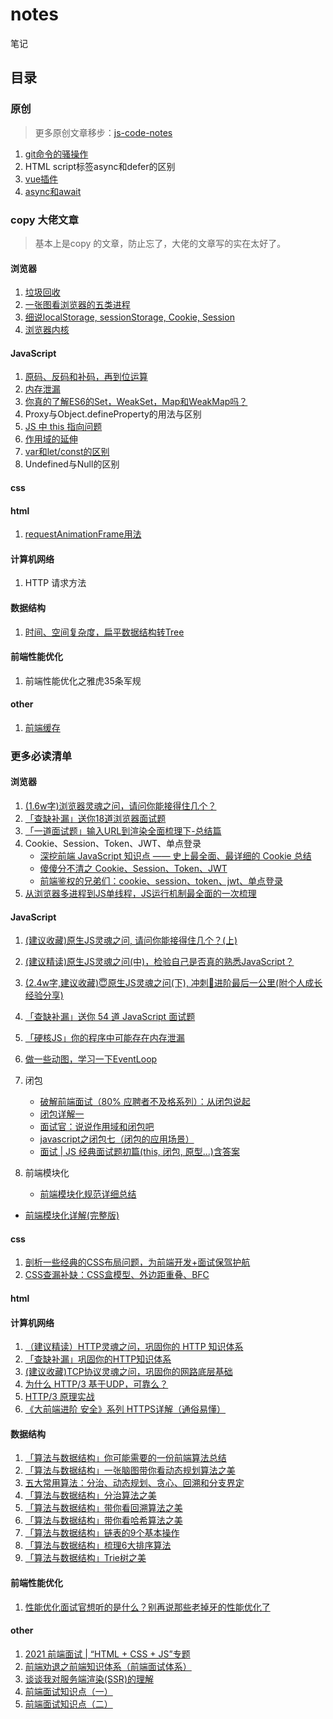 # notes
笔记



## 目录



### 原创

> 更多原创文章移步：[js-code-notes](https://github.com/xxcr/js-code-notes)

1. [git命令的骚操作](https://github.com/xxcr/notes/blob/main/git%E5%91%BD%E4%BB%A4%E7%9A%84%E9%AA%9A%E6%93%8D%E4%BD%9C/git%E5%91%BD%E4%BB%A4%E7%9A%84%E9%AA%9A%E6%93%8D%E4%BD%9C.md)
2. HTML script标签async和defer的区别
3. [vue插件](https://github.com/xxcr/notes/tree/main/vue%E6%8F%92%E4%BB%B6)
4. [async和await](https://github.com/xxcr/notes/tree/main/async%E5%92%8Cawait)



### copy 大佬文章

> 基本上是copy 的文章，防止忘了，大佬的文章写的实在太好了。



#### 浏览器

1. [垃圾回收](https://github.com/xxcr/notes/tree/main/%E5%9E%83%E5%9C%BE%E5%9B%9E%E6%94%B6)
2. [一张图看浏览器的五类进程](https://github.com/xxcr/notes/tree/main/%E4%B8%80%E5%BC%A0%E5%9B%BE%E7%9C%8B%E6%B5%8F%E8%A7%88%E5%99%A8%E7%9A%84%E4%BA%94%E7%B1%BB%E8%BF%9B%E7%A8%8B)
3. [细说localStorage, sessionStorage, Cookie, Session](https://github.com/xxcr/notes/tree/main/%E7%BB%86%E8%AF%B4localStorage%2C%20sessionStorage%2C%20Cookie%2C%20Session)
4. [浏览器内核](https://github.com/xxcr/notes/tree/main/%E6%B5%8F%E8%A7%88%E5%99%A8%E5%86%85%E6%A0%B8)



#### JavaScript

1. [原码、反码和补码，再到位运算](https://github.com/xxcr/notes/tree/main/%E5%8E%9F%E7%A0%81%E3%80%81%E5%8F%8D%E7%A0%81%E5%92%8C%E8%A1%A5%E7%A0%81%EF%BC%8C%E5%86%8D%E5%88%B0%E4%BD%8D%E8%BF%90%E7%AE%97)
2. [内存泄漏](https://github.com/xxcr/notes/tree/main/%E5%86%85%E5%AD%98%E6%B3%84%E6%BC%8F)
3. [你真的了解ES6的Set，WeakSet，Map和WeakMap吗？](https://github.com/xxcr/notes/tree/main/%E4%BD%A0%E7%9C%9F%E7%9A%84%E4%BA%86%E8%A7%A3ES6%E7%9A%84Set%EF%BC%8CWeakSet%EF%BC%8CMap%E5%92%8CWeakMap%E5%90%97%EF%BC%9F)
4. Proxy与Object.defineProperty的用法与区别
5. [JS 中 this 指向问题](https://github.com/xxcr/notes/tree/main/JS%20%E4%B8%AD%20this%20%E6%8C%87%E5%90%91%E9%97%AE%E9%A2%98)
6. [作用域的延伸](https://github.com/xxcr/notes/tree/main/%E4%BD%9C%E7%94%A8%E5%9F%9F%E7%9A%84%E5%BB%B6%E4%BC%B8)
7. [var和let/const的区别](https://github.com/xxcr/notes/tree/main/var%E5%92%8Clet%E5%92%8Cconst%E7%9A%84%E5%8C%BA%E5%88%AB)
8. Undefined与Null的区别



#### css



#### html

1. [requestAnimationFrame用法](https://github.com/xxcr/notes/tree/main/requestAnimationFrame%E7%94%A8%E6%B3%95)



#### 计算机网络

1. HTTP 请求方法



#### 数据结构

1. [时间、空间复杂度，扁平数据结构转Tree](https://github.com/xxcr/notes/tree/main/%E6%97%B6%E9%97%B4%E3%80%81%E7%A9%BA%E9%97%B4%E5%A4%8D%E6%9D%82%E5%BA%A6%EF%BC%8C%E6%89%81%E5%B9%B3%E6%95%B0%E6%8D%AE%E7%BB%93%E6%9E%84%E8%BD%ACTree)



#### 前端性能优化

1. 前端性能优化之雅虎35条军规



#### other

1. [前端缓存](https://github.com/xxcr/notes/tree/main/%E5%89%8D%E7%AB%AF%E7%BC%93%E5%AD%98)



### 更多必读清单



#### 浏览器

1.  [(1.6w字)浏览器灵魂之问，请问你能接得住几个？](https://juejin.cn/post/6844904021308735502)
2.  [「查缺补漏」送你18道浏览器面试题](https://juejin.cn/post/6854573215830933512)
3.  [「一道面试题」输入URL到渲染全面梳理下-总结篇](https://juejin.cn/post/6844904155077672968)
4.  Cookie、Session、Token、JWT、单点登录
    - [深挖前端 JavaScript 知识点 —— 史上最全面、最详细的 Cookie 总结](https://juejin.cn/post/6877133657228869639)
    - [傻傻分不清之 Cookie、Session、Token、JWT](https://juejin.cn/post/6844904034181070861)
    - [前端鉴权的兄弟们：cookie、session、token、jwt、单点登录](https://juejin.cn/post/6898630134530752520)
5.  [从浏览器多进程到JS单线程，JS运行机制最全面的一次梳理](https://juejin.cn/post/6844903553795014663)



#### JavaScript

1. [(建议收藏)原生JS灵魂之问, 请问你能接得住几个？(上)](https://juejin.cn/post/6844903974378668039)
2. [(建议精读)原生JS灵魂之问(中)，检验自己是否真的熟悉JavaScript？](https://juejin.cn/post/6844903986479251464)
3. [(2.4w字,建议收藏)😇原生JS灵魂之问(下), 冲刺🚀进阶最后一公里(附个人成长经验分享)](https://juejin.cn/post/6844904004007247880)
4. [「查缺补漏」送你 54 道 JavaScript 面试题](https://juejin.cn/post/6854573211443544078)
5. [「硬核JS」你的程序中可能存在内存泄漏](https://juejin.cn/post/6984188410659340324)
6. [做一些动图，学习一下EventLoop](https://juejin.cn/post/6969028296893792286)
7. 闭包
   - [破解前端面试（80% 应聘者不及格系列）：从闭包说起](https://juejin.cn/post/6844903474212143117#heading-0)
   - [闭包详解一](https://juejin.cn/post/6844903612879994887#heading-1)
   - [面试官：说说作用域和闭包吧](https://juejin.cn/post/6844904165672484871)
   - [javascript之闭包七（闭包的应用场景）](https://juejin.cn/post/6844903910902087688#heading-5)
   - [面试 | JS 经典面试题初篇(this, 闭包, 原型...)含答案](https://juejin.cn/post/6943035836691087397#heading-9)
8. 前端模块化

   - [前端模块化规范详细总结](https://juejin.cn/post/6996595779037036580)
- [前端模块化详解(完整版)](https://juejin.cn/post/6844903744518389768#heading-25)



#### css

1. [剖析一些经典的CSS布局问题，为前端开发+面试保驾护航](https://juejin.cn/post/6844903962529759239)
2. [CSS查漏补缺：CSS盒模型、外边距重叠、BFC](https://juejin.cn/post/6981840891082178567)



#### html



#### 计算机网络

1. [（建议精读）HTTP灵魂之问，巩固你的 HTTP 知识体系](https://juejin.cn/post/6844904100035821575)
2. [「查缺补漏」巩固你的HTTP知识体系](https://juejin.cn/post/6857287743966281736)
3. [(建议收藏)TCP协议灵魂之问，巩固你的网路底层基础](https://juejin.cn/post/6844904070889603085)
4. [为什么 HTTP/3 基于UDP，可靠么？](https://juejin.cn/post/6984315270038814727)
5. [HTTP/3 原理实战](https://zhuanlan.zhihu.com/p/143464334)
6. [《大前端进阶 安全》系列 HTTPS详解（通俗易懂）](https://juejin.cn/post/6844904127420432391)



#### 数据结构

1. [「算法与数据结构」你可能需要的一份前端算法总结](https://juejin.cn/post/6900698814093459463)
2. [「算法与数据结构」一张脑图带你看动态规划算法之美](https://juejin.cn/post/6872115031501340679)
3. [五大常用算法：分治、动态规划、贪心、回溯和分支界定](https://blog.csdn.net/u011956147/article/details/68066304)
4. [「算法与数据结构」分治算法之美](https://juejin.cn/post/6885104477297344525)
5. [「算法与数据结构」带你看回溯算法之美](https://juejin.cn/post/6882394656148045838)
6. [「算法与数据结构」带你看哈希算法之美](https://juejin.cn/post/6874708801208254478)
7. [「算法与数据结构」链表的9个基本操作](https://juejin.cn/post/6850418120755494925)
8. [「算法与数据结构」梳理6大排序算法](https://juejin.cn/post/6856546833025237006)
9. [「算法与数据结构」Trie树之美](https://juejin.cn/post/6888451657504391181)



#### 前端性能优化

1. [性能优化面试官想听的是什么？别再说那些老掉牙的性能优化了](https://juejin.cn/post/6994851822481440781)



#### other

1. [2021 前端面试 | “HTML + CSS + JS”专题](https://juejin.cn/post/6844903848553742350)
2. [前端劝退之前端知识体系（前端面试体系）](https://juejin.cn/post/6994657097220620319)
3. [谈谈我对服务端渲染(SSR)的理解](https://juejin.cn/post/6890810591968477191)
4. [前端面试知识点（一）](https://juejin.cn/post/6987549240436195364)
5. [前端面试知识点（二）](https://juejin.cn/post/6996815121855021087)

